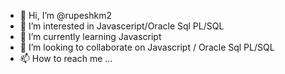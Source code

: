- 👋 Hi, I’m @rupeshkm2
- 👀 I’m interested in Javasceript/Oracle Sql PL/SQL
- 🌱 I’m currently learning Javascript
- 💞️ I’m looking to collaborate on Javascript / Oracle Sql PL/SQL
- 📫 How to reach me ...

<!---
rupeshkm2/rupeshkm2 is a ✨ special ✨ repository because its `README.md` (this file) appears on your GitHub profile.
You can click the Preview link to take a look at your changes.
--->
